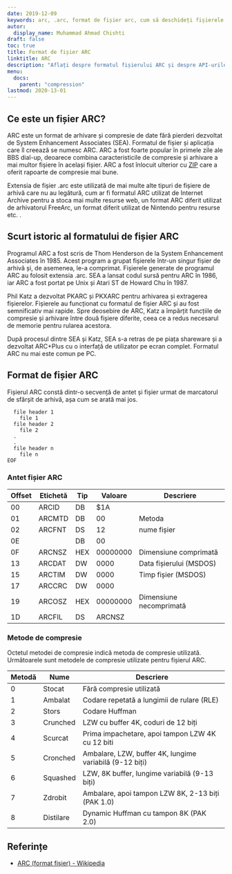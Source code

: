 ```yaml
---
date: 2019-12-09
keywords: arc, .arc, format de fișier arc, cum să deschideți fișierele arc, extensie .arc, extensie arc
autor:
  display_name: Muhammad Ahmad Chishti
draft: false
toc: true
title: Format de fișier ARC
linktitle: ARC
description: "Aflați despre formatul fișierului ARC și despre API-urile care pot crea și deschide fișiere ARC."
menu:
  docs:
    parent: "compression"
lastmod: 2020-13-01
---
```


## Ce este un fișier ARC?

ARC este un format de arhivare și compresie de date fără pierderi dezvoltat de System Enhancement Associates (SEA). Formatul de fișier și aplicația care îl creează se numesc ARC. ARC a fost foarte popular în primele zile ale BBS dial-up, deoarece combina caracteristicile de compresie și arhivare a mai multor fișiere în același fișier. ARC a fost înlocuit ulterior cu [ZIP](/ro/compression/zip/) care a oferit rapoarte de compresie mai bune.

Extensia de fișier .arc este utilizată de mai multe alte tipuri de fișiere de arhivă care nu au legătură, cum ar fi formatul ARC utilizat de Internet Archive pentru a stoca mai multe resurse web, un format ARC diferit utilizat de arhivatorul FreeArc, un format diferit utilizat de Nintendo pentru resurse etc. .

## Scurt istoric al formatului de fișier ARC

Programul ARC a fost scris de Thom Henderson de la System Enhancement Associates în 1985. Acest program a grupat fișierele într-un singur fișier de arhivă și, de asemenea, le-a comprimat. Fișierele generate de programul ARC au folosit extensia .arc. SEA a lansat codul sursă pentru ARC în 1986, iar ARC a fost portat pe Unix și Atari ST de Howard Chu în 1987.

Phil Katz a dezvoltat PKARC și PKXARC pentru arhivarea și extragerea fișierelor. Fișierele au funcționat cu formatul de fișier ARC și au fost semnificativ mai rapide. Spre deosebire de ARC, Katz a împărțit funcțiile de compresie și arhivare între două fișiere diferite, ceea ce a redus necesarul de memorie pentru rularea acestora.

După procesul dintre SEA și Katz, SEA s-a retras de pe piața shareware și a dezvoltat ARC+Plus cu o interfață de utilizator pe ecran complet. Formatul ARC nu mai este comun pe PC.

## Format de fișier ARC

Fișierul ARC constă dintr-o secvență de antet și fișier urmat de marcatorul de sfârșit de arhivă, așa cum se arată mai jos.

```console
  file header 1
    file 1
  file header 2
    file 2
  .
  .
  file header n
    file n
EOF
```

### Antet fișier ARC ###

|Offset|Etichetă|Tip|Valoare|Descriere|
|---|---|---|---|---|
|00|ARCID |DB|$1A| |
|01|ARCMTD|DB|00|Metoda|
|02|ARCFNT|DS|12|nume fișier|
|0E| |DB|00| |
|0F|ARCNSZ|HEX|00000000|Dimensiune comprimată|
|13|ARCDAT|DW|0000|Data fișierului (MSDOS)|
|15|ARCTIM|DW|0000|Timp fișier (MSDOS)|
|17|ARCCRC|DW|0000| |
|19|ARCOSZ|HEX|00000000|Dimensiune necomprimată|
|1D|ARCFIL|DS|ARCNSZ| |

### Metode de compresie ###

Octetul metodei de compresie indică metoda de compresie utilizată. Următoarele sunt metodele de compresie utilizate pentru fișierul ARC.

|Metodă|Nume|Descriere|
|---|---|---|
|0|Stocat|Fără compresie utilizată|
|1|Ambalat|Codare repetată a lungimii de rulare (RLE)|
|2|Stors|Codare Huffman|
|3|Crunched|LZW cu buffer 4K, coduri de 12 biți|
|4|Scurcat|Prima impachetare, apoi tampon LZW 4K cu 12 biti|
|5|Cronched|Ambalare, LZW, buffer 4K, lungime variabilă (9-12 biți)|
|6|Squashed|LZW, 8K buffer, lungime variabilă (9-13 biți)|
|7|Zdrobit|Ambalare, apoi tampon LZW 8K, 2-13 biți (PAK 1.0)|
|8|Distilare|Dynamic Huffman cu tampon 8K (PAK 2.0)|

## Referințe

- [ARC (format fișier) - Wikipedia](https://en.wikipedia.org/wiki/ARC_(file_format))


